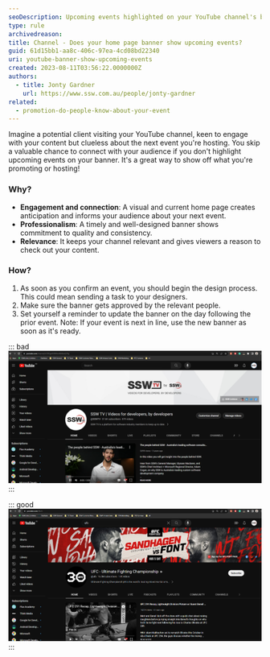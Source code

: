 ```yaml
---
seoDescription: Upcoming events highlighted on your YouTube channel's banner create anticipation, connection with your audience, and showcases professionalism.
type: rule
archivedreason:
title: Channel - Does your home page banner show upcoming events?
guid: 61d15bb1-aa8c-406c-97ea-4cd08bd22340
uri: youtube-banner-show-upcoming-events
created: 2023-08-11T03:56:22.0000000Z
authors:
  - title: Jonty Gardner
    url: https://www.ssw.com.au/people/jonty-gardner
related:
  - promotion-do-people-know-about-your-event
---
```


Imagine a potential client visiting your YouTube channel, keen to engage with your content but clueless about the next event you're hosting. You skip a valuable chance to connect with your audience if you don't highlight upcoming events on your banner. It's a great way to show off what you're promoting or hosting!

<!--endintro-->

### Why?

- **Engagement and connection**: A visual and current home page creates anticipation and informs your audience about your next event.
- **Professionalism**: A timely and well-designed banner shows commitment to quality and consistency.
- **Relevance**: It keeps your channel relevant and gives viewers a reason to check out your content.

### How?

1. As soon as you confirm an event, you should begin the design process. This could mean sending a task to your designers.
2. Make sure the banner gets approved by the relevant people.
3. Set yourself a reminder to update the banner on the day following the prior event.
   Note: If your event is next in line, use the new banner as soon as it's ready.

::: bad
![Bad example: This banner could be 10 years old...there is no way to know.](bad-banner.png)
:::

::: good
![Good example: The people running this channel must be excited, and the audience should be too!](good-banner.png)
:::
